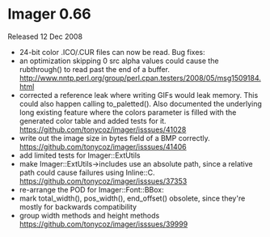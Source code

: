 # Imager 0.66

Released 12 Dec 2008

- 24-bit color .ICO/.CUR files can now be read. Bug fixes: 
- an optimization skipping 0 src alpha values could cause the rubthrough() to read past the end of a buffer. http://www.nntp.perl.org/group/perl.cpan.testers/2008/05/msg1509184.html 
- corrected a reference leak where writing GIFs would leak memory. This could also happen calling to_paletted(). Also documented the underlying long existing feature where the colors parameter is filled with the generated color table and added tests for it. https://github.com/tonycoz/imager/isssues/41028 
- write out the image size in bytes field of a BMP correctly. https://github.com/tonycoz/imager/isssues/41406 
- add limited tests for Imager::ExtUtils 
- make Imager::ExtUtils->includes use an absolute path, since a relative path could cause failures using Inline::C. https://github.com/tonycoz/imager/isssues/37353 
- re-arrange the POD for Imager::Font::BBox:
- mark total_width(), pos_width(), end_offset() obsolete, since they're mostly for backwards compatibility
- group width methods and height methods https://github.com/tonycoz/imager/isssues/39999